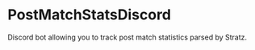 # PostMatchStatsDiscord

Discord bot allowing you to track post match statistics parsed by Stratz. 
